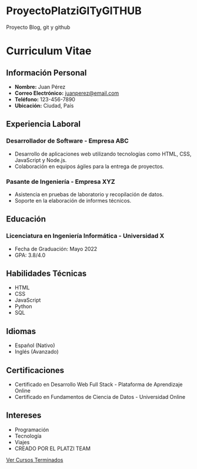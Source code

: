 # ProyectoPlatziGITyGITHUB
Proyecto Blog, git y github
<link rel="stylesheet" href="https://cdn.jsdelivr.net/npm/github-markdown-css">


# Curriculum Vitae

## Información Personal
- **Nombre:** Juan Pérez  
- **Correo Electrónico:** juanperez@email.com  
- **Teléfono:** 123-456-7890  
- **Ubicación:** Ciudad, País  

## Experiencia Laboral
### Desarrollador de Software - Empresa ABC
- Desarrollo de aplicaciones web utilizando tecnologías como HTML, CSS, JavaScript y Node.js.
- Colaboración en equipos ágiles para la entrega de proyectos.

### Pasante de Ingeniería - Empresa XYZ
- Asistencia en pruebas de laboratorio y recopilación de datos.
- Soporte en la elaboración de informes técnicos.

## Educación
### Licenciatura en Ingeniería Informática - Universidad X
- Fecha de Graduación: Mayo 2022
- GPA: 3.8/4.0

## Habilidades Técnicas
- HTML
- CSS
- JavaScript
- Python
- SQL

## Idiomas
- Español (Nativo)
- Inglés (Avanzado)

## Certificaciones
- Certificado en Desarrollo Web Full Stack - Plataforma de Aprendizaje Online
- Certificado en Fundamentos de Ciencia de Datos - Universidad Online

## Intereses
- Programación
- Tecnología
- Viajes
- CREADO POR EL PLATZI TEAM

[Ver Cursos Terminados](https://platzi.com/p/Antonio-Estrada/)
